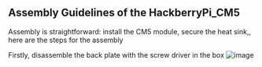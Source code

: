 ## Assembly Guidelines of the HackberryPi_CM5

Assembly is straightforward: install the CM5 module, secure the heat sink,, here are the steps for the assembly


Firstly, disassemble the back plate with the screw driver in the box
![image](https://github.com/user-attachments/assets/7b104ea4-0e25-42a2-87a7-8331de99e380)
